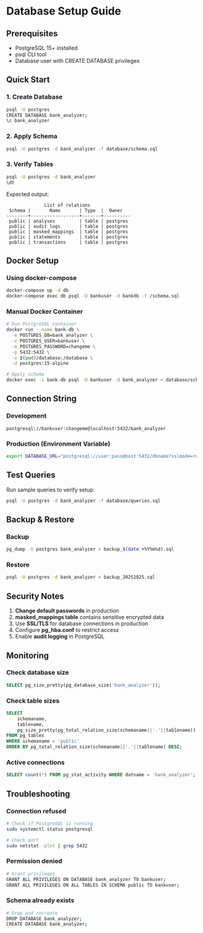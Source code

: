 # Database Setup Guide

## Prerequisites
- PostgreSQL 15+ installed
- psql CLI tool
- Database user with CREATE DATABASE privileges

## Quick Start

### 1. Create Database
```bash
psql -U postgres
CREATE DATABASE bank_analyzer;
\c bank_analyzer
```

### 2. Apply Schema
```bash
psql -U postgres -d bank_analyzer -f database/schema.sql
```

### 3. Verify Tables
```bash
psql -U postgres -d bank_analyzer
\dt
```

Expected output:
```
              List of relations
 Schema |       Name       | Type  |  Owner   
--------+------------------+-------+----------
 public | analyses         | table | postgres
 public | audit_logs       | table | postgres
 public | masked_mappings  | table | postgres
 public | statements       | table | postgres
 public | transactions     | table | postgres
```

## Docker Setup

### Using docker-compose
```bash
docker-compose up -d db
docker-compose exec db psql -U bankuser -d bankdb -f /schema.sql
```

### Manual Docker Container
```bash
# Run PostgreSQL container
docker run --name bank-db \
  -e POSTGRES_DB=bank_analyzer \
  -e POSTGRES_USER=bankuser \
  -e POSTGRES_PASSWORD=changeme \
  -p 5432:5432 \
  -v $(pwd)/database:/database \
  -d postgres:15-alpine

# Apply schema
docker exec -i bank-db psql -U bankuser -d bank_analyzer < database/schema.sql
```

## Connection String

### Development
```
postgresql://bankuser:changeme@localhost:5432/bank_analyzer
```

### Production (Environment Variable)
```bash
export DATABASE_URL="postgresql://user:pass@host:5432/dbname?sslmode=require"
```

## Test Queries

Run sample queries to verify setup:
```bash
psql -U postgres -d bank_analyzer -f database/queries.sql
```

## Backup & Restore

### Backup
```bash
pg_dump -U postgres bank_analyzer > backup_$(date +%Y%m%d).sql
```

### Restore
```bash
psql -U postgres -d bank_analyzer < backup_20251025.sql
```

## Security Notes

1. **Change default passwords** in production
2. **masked_mappings table** contains sensitive encrypted data
3. Use **SSL/TLS** for database connections in production
4. Configure **pg_hba.conf** to restrict access
5. Enable **audit logging** in PostgreSQL

## Monitoring

### Check database size
```sql
SELECT pg_size_pretty(pg_database_size('bank_analyzer'));
```

### Check table sizes
```sql
SELECT 
    schemaname,
    tablename,
    pg_size_pretty(pg_total_relation_size(schemaname||'.'||tablename)) AS size
FROM pg_tables
WHERE schemaname = 'public'
ORDER BY pg_total_relation_size(schemaname||'.'||tablename) DESC;
```

### Active connections
```sql
SELECT count(*) FROM pg_stat_activity WHERE datname = 'bank_analyzer';
```

## Troubleshooting

### Connection refused
```bash
# Check if PostgreSQL is running
sudo systemctl status postgresql

# Check port
sudo netstat -plnt | grep 5432
```

### Permission denied
```bash
# Grant privileges
GRANT ALL PRIVILEGES ON DATABASE bank_analyzer TO bankuser;
GRANT ALL PRIVILEGES ON ALL TABLES IN SCHEMA public TO bankuser;
```

### Schema already exists
```bash
# Drop and recreate
DROP DATABASE bank_analyzer;
CREATE DATABASE bank_analyzer;
```
